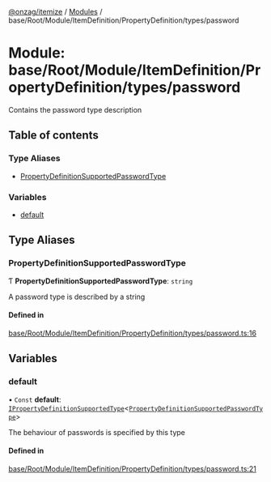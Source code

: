 [@onzag/itemize](../README.md) / [Modules](../modules.md) / base/Root/Module/ItemDefinition/PropertyDefinition/types/password

# Module: base/Root/Module/ItemDefinition/PropertyDefinition/types/password

Contains the password type description

## Table of contents

### Type Aliases

- [PropertyDefinitionSupportedPasswordType](base_Root_Module_ItemDefinition_PropertyDefinition_types_password.md#propertydefinitionsupportedpasswordtype)

### Variables

- [default](base_Root_Module_ItemDefinition_PropertyDefinition_types_password.md#default)

## Type Aliases

### PropertyDefinitionSupportedPasswordType

Ƭ **PropertyDefinitionSupportedPasswordType**: `string`

A password type is described by a string

#### Defined in

[base/Root/Module/ItemDefinition/PropertyDefinition/types/password.ts:16](https://github.com/onzag/itemize/blob/59702dd5/base/Root/Module/ItemDefinition/PropertyDefinition/types/password.ts#L16)

## Variables

### default

• `Const` **default**: [`IPropertyDefinitionSupportedType`](../interfaces/base_Root_Module_ItemDefinition_PropertyDefinition_types.IPropertyDefinitionSupportedType.md)\<[`PropertyDefinitionSupportedPasswordType`](base_Root_Module_ItemDefinition_PropertyDefinition_types_password.md#propertydefinitionsupportedpasswordtype)\>

The behaviour of passwords is specified by this type

#### Defined in

[base/Root/Module/ItemDefinition/PropertyDefinition/types/password.ts:21](https://github.com/onzag/itemize/blob/59702dd5/base/Root/Module/ItemDefinition/PropertyDefinition/types/password.ts#L21)
